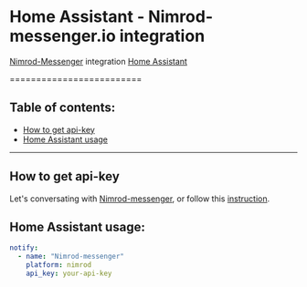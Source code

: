 # Home Assistant - Nimrod-messenger.io integration
[Nimrod-Messenger](https://https://www.nimrod-messenger.io/) integration [Home Assistant](https://www.home-assistant.io/)

=========================
## Table of contents:
- [How to get api-key](#how-to-get-api-key)
- [Home Assistant usage](#home-assinstant-usage)

------------
## How to get api-key

Let's conversating with [Nimrod-messenger](https://m.me/251459615313202), or follow this [instruction](https://www.nimrod-messenger.io/).

## Home Assistant usage:
```yaml
notify:
  - name: "Nimrod-messenger"
    platform: nimrod
    api_key: your-api-key
